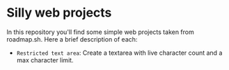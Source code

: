 # Silly web projects
In this repository you'll find some simple web projects taken from <href>roadmap.sh</href>. Here a brief description of each:
- `Restricted text area`: Create a textarea with live character count and a max character limit. 

